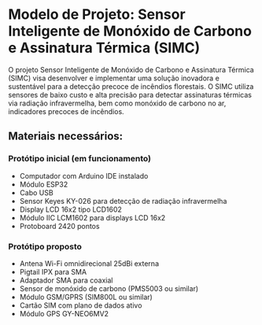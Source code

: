 # Modelo de Projeto: Sensor Inteligente de Monóxido de Carbono e Assinatura Térmica (SIMC)

O projeto Sensor Inteligente de Monóxido de Carbono e Assinatura Térmica (SIMC) visa desenvolver e implementar uma solução inovadora e sustentável para a detecção precoce de incêndios florestais. O SIMC utiliza sensores de baixo custo e alta precisão para detectar assinaturas térmicas via radiação infravermelha, bem como monóxido de carbono no ar, indicadores precoces de incêndios.

## Materiais necessários:

### Protótipo inicial (em funcionamento)
- Computador com Arduino IDE instalado
- Módulo ESP32
- Cabo USB
- Sensor Keyes KY-026 para detecção de radiação infravermelha
- Display LCD 16x2 tipo LCD1602
- Módulo IIC LCM1602 para displays LCD 16x2
- Protoboard 2420 pontos

### Protótipo proposto
- Antena Wi-Fi omnidirecional 25dBi externa
- Pigtail IPX para SMA
- Adaptador SMA para coaxial
- Sensor de monóxido de carbono (PMS5003 ou similar)
- Módulo GSM/GPRS (SIM800L ou similar)
- Cartão SIM com plano de dados ativo
- Módulo GPS GY-NEO6MV2
